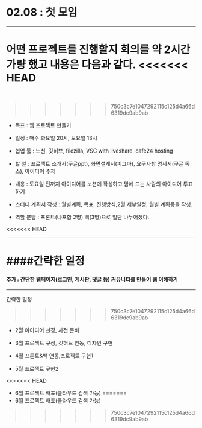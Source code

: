 # 02.08 : 첫 모임
---

어떤 프로젝트를 진행할지 회의를 약 2시간 가량 했고 내용은 다음과 같다.
<<<<<<< HEAD
=======

​
>>>>>>> 750c3c7e1047292115c125d4a66d6319dc9ab9ab
- 목표 : 웹 프로젝트 만들기

- 일정 : 매주 화요일 20시, 토요일 13시

- 협업 툴 : 노션, 깃허브, filezilla, VSC with liveshare, cafe24 hosting

- 할 일 : 프로젝트 소개서(구글ppt), 화면설계서(피그마), 요구사항 명세서(구글 독스), 아이디어 주제

- 내용 :  토요일 전까지 아이디어를 노션에 작성하고 맘에 드는 사람의 아이디어 투표하기

- 스터디 계획서 작성 : 월별계획, 목표, 진행방식,2월 세부일정, 월별 계획등을 작성. 

- 역할 분담 : 프론트(나포함 2명) 백(3명)으로 일단 나누어졌다.


<<<<<<< HEAD

---
####간략한 일정
=======
#### 추가 : 간단한 웹페이지(로그인, 게시판, 댓글 등) 커뮤니티를 만들어 웹 이해하기

---
간략한 일정
>>>>>>> 750c3c7e1047292115c125d4a66d6319dc9ab9ab
- 2월 아이디어 선정, 사전 준비

- 3월 프로젝트 구성, 깃허브 연동, 디자인 구현

- 4월 프론트&백 연동,프로젝트 구현1

- 5월 프로젝트 구현2

<<<<<<< HEAD
- 6월 프로젝트 배포(클라우드 검색 가능)
=======
- 6월 프로젝트 배포(클라우드 검색 가능)
>>>>>>> 750c3c7e1047292115c125d4a66d6319dc9ab9ab
